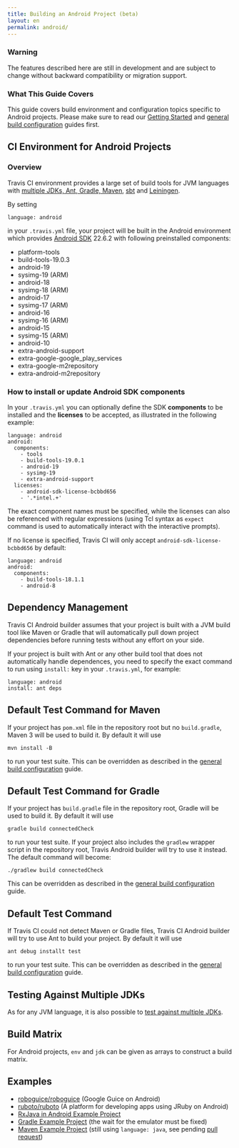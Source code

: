 ```yaml
---
title: Building an Android Project (beta)
layout: en
permalink: android/
---
```


### Warning

The features described here are still in development and are subject to change without backward compatibility or migration support.

### What This Guide Covers

This guide covers build environment and configuration topics specific to Android projects. Please make sure to read our [Getting Started](/user/getting-started/) and [general build configuration](/user/build-configuration/) guides first.

## CI Environment for Android Projects

### Overview

Travis CI environment provides a large set of build tools for JVM languages with [multiple JDKs, Ant, Gradle, Maven](/user/languages/java/#Overview), [sbt](/user/languages/scala#Projects-using-sbt) and [Leiningen](/user/languages/clojure).

By setting

    language: android

in your `.travis.yml` file, your project will be built in the Android environment which provides [Android SDK](http://developer.android.com/sdk) 22.6.2 with following preinstalled components:

- platform-tools
- build-tools-19.0.3
- android-19
- sysimg-19 (ARM)
- android-18
- sysimg-18 (ARM)
- android-17
- sysimg-17 (ARM)
- android-16
- sysimg-16 (ARM)
- android-15
- sysimg-15 (ARM)
- android-10
- extra-android-support
- extra-google-google_play_services
- extra-google-m2repository
- extra-android-m2repository

### How to install or update Android SDK components

In your `.travis.yml` you can optionally define the SDK **components** to be installed and the **licenses** to be accepted, as illustrated in the following example:

    language: android
    android:
      components:
        - tools
        - build-tools-19.0.1
        - android-19
        - sysimg-19
        - extra-android-support
      licenses:
        - android-sdk-license-bcbbd656
        - '.*intel.+'

The exact component names must be specified, while the licenses can also be referenced with regular expressions (using Tcl syntax as `expect` command is used to automatically interact with the interactive prompts).

If no license is specified, Travis CI will only accept `android-sdk-license-bcbbd656` by default:

    language: android
    android:
      components:
        - build-tools-18.1.1
        - android-8

## Dependency Management

Travis CI Android builder assumes that your project is built with a JVM build tool like Maven or Gradle that will automatically pull down project dependencies before running tests without any effort on your side.

If your project is built with Ant or any other build tool that does not automatically handle dependences, you need to specify the exact command to run using `install:` key in your `.travis.yml`, for example:

    language: android
    install: ant deps

## Default Test Command for Maven

If your project has `pom.xml` file in the repository root but no `build.gradle`, Maven 3 will be used to build it. By default it will use

    mvn install -B

to run your test suite. This can be overridden as described in the [general build configuration](/user/build-configuration/) guide.

## Default Test Command for Gradle

If your project has `build.gradle` file in the repository root, Gradle will be used to build it. By default it will use

    gradle build connectedCheck

to run your test suite. If your project also includes the `gradlew` wrapper script in the repository root, Travis Android builder will try to use it instead. The default command will become:

    ./gradlew build connectedCheck

This can be overridden as described in the [general build configuration](/user/build-configuration/) guide.

## Default Test Command

If Travis CI could not detect Maven or Gradle files, Travis CI Android builder will try to use Ant to build your project. By default it will use

    ant debug installt test

to run your test suite. This can be overridden as described in the [general build configuration](/user/build-configuration/) guide.

## Testing Against Multiple JDKs

As for any JVM language, it is also possible to [test against multiple JDKs](/user/languages/java/#Testing-Against-Multiple-JDKs).

## Build Matrix

For Android projects, `env` and `jdk` can be given as arrays to construct a build matrix.

## Examples

* [roboguice/roboguice](https://github.com/roboguice/roboguice/blob/master/.travis.yml) (Google Guice on Android)
* [ruboto/ruboto](https://github.com/ruboto/ruboto/blob/master/.travis.yml) (A platform for developing apps using JRuby on Android)
* [RxJava in Android Example Project](https://github.com/andrewhr/rxjava-android-example/blob/master/.travis.yml)
* [Gradle Example Project](https://github.com/pestrada/android-tdd-playground/blob/master/.travis.yml) (the wait for the emulator must be fixed)
* [Maven Example Project](https://github.com/embarkmobile/android-maven-example/blob/master/.travis.yml) (still using `language: java`, see pending [pull request](https://github.com/embarkmobile/android-maven-example/pull/7))
